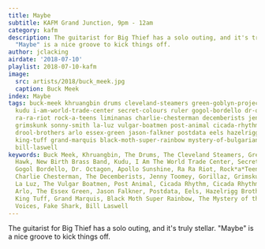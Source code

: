 ```yaml
---
title: Maybe
subtitle: KAFM Grand Junction, 9pm - 12am
category: kafm
description: The guitarist for Big Thief has a solo outing, and it's truly stellar.
  "Maybe" is a nice groove to kick things off.
author: jclacking
airdate: '2018-07-10'
playlist: 2018-07-10-kafm
image:
  src: artists/2018/buck_meek.jpg
  caption: Buck Meek
index: Maybe
tags: buck-meek khruangbin drums cleveland-steamers green-goblyn-project hawk new-birth-brass-band
  kudu i-am-world-trade-center secret-colours ruler gogol-bordello dr-octagon apollo-sunshine
  ra-ra-riot rock-a-teens liminanas charlie-chesterman decemberists jenny-toomey gorillaz
  grimskunk sonny-smith la-luz vulgar-boatmen post-animal cicada-rhythm cicada-rhythm
  drool-brothers arlo essex-green jason-falkner postdata eels hazelrigg-brothers cut-worms
  king-tuff grand-marquis black-moth-super-rainbow mystery-of-bulgarian-voices fake-shark
  bill-laswell
keywords: Buck Meek, Khruangbin, The Drums, The Cleveland Steamers, Green Goblyn Project,
  Hawk, New Birth Brass Band, Kudu, I Am The World Trade Center, Secret Colours, Ruler,
  Gogol Bordello, Dr. Octagon, Apollo Sunshine, Ra Ra Riot, Rock*a*Teens, The Limiñanas,
  Charlie Chesterman, The Decemberists, Jenny Toomey, Gorillaz, Grimskunk, Sonny Smith,
  La Luz, The Vulgar Boatmen, Post Animal, Cicada Rhythm, Cicada Rhythm, Drool Brothers,
  Arlo, The Essex Green, Jason Falkner, Postdata, Eels, Hazelrigg Brothers, Cut Worms,
  King Tuff, Grand Marquis, Black Moth Super Rainbow, The Mystery of the Bulgarian
  Voices, Fake Shark, Bill Laswell
---
```

The guitarist for Big Thief has a solo outing, and it's truly stellar. "Maybe" is a nice groove to kick things off.
